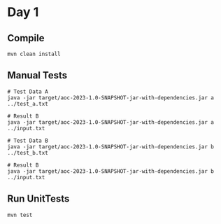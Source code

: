 # Day 1

## Compile

```shell
mvn clean install
```

## Manual Tests
```shell
# Test Data A
java -jar target/aoc-2023-1.0-SNAPSHOT-jar-with-dependencies.jar a ../test_a.txt

# Result B
java -jar target/aoc-2023-1.0-SNAPSHOT-jar-with-dependencies.jar a ../input.txt

# Test Data B
java -jar target/aoc-2023-1.0-SNAPSHOT-jar-with-dependencies.jar b ../test_b.txt

# Result B
java -jar target/aoc-2023-1.0-SNAPSHOT-jar-with-dependencies.jar b ../input.txt
```

## Run UnitTests

```shell
mvn test
```
